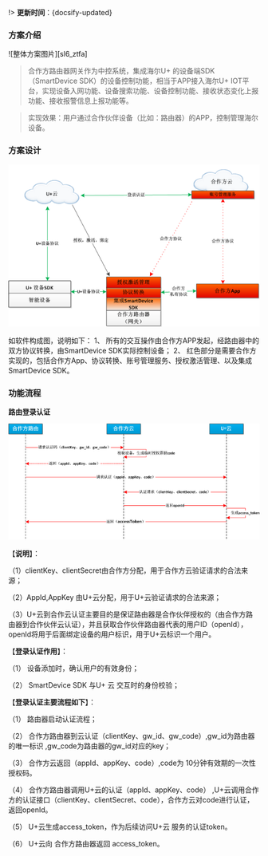 
!> **更新时间**：{docsify-updated}  



### 方案介绍

![整体方案图片][sl6_ztfa]  

> 合作方路由器网关作为中控系统，集成海尔U+ 的设备端SDK（SmartDevice SDK）的设备控制功能，相当于APP接入海尔U+ IOT平台，实现设备入网功能、设备搜索功能、设备控制功能、接收状态变化上报功能、接收报警信息上报功能等。
  

> 实现效果：用户通过合作伙伴设备（比如：路由器）的APP，控制管理海尔设备。



### 方案设计


![方案设计][sl6_rjgc] 


如软件构成图，说明如下：
1、	所有的交互操作由合作方APP发起，经路由器中的双方协议转换，由SmartDevice SDK实际控制设备；
2、	红色部分是需要合作方实现的，包括合作方App、协议转换、账号管理服务、授权激活管理、以及集成SmartDevice SDK。



### 功能流程

**路由登录认证**

![路由登录认证][sl6_rz] 

【**说明**】：

（1）clientKey、clientSecret由合作方分配，用于合作方云验证请求的合法来源；

（2）AppId,AppKey 由U+云分配，用于U+云验证请求的合法来源；

（3）U+云到合作云认证主要目的是保证路由器是合作伙伴授权的（由合作方路由器到合作伙伴云认证），并且获取合作伙伴路由器代表的用户ID（openId），openId将用于后面绑定设备的用户标识，用于U+云标识一个用户。

【**登录认证作用**】：

（1） 设备添加时，确认用户的有效身份；

（2） SmartDevice SDK 与U+ 云 交互时的身份校验；

【**登录认证主要流程如下**】：

（1） 路由器启动认证流程；

（2） 合作方路由器到云认证（clientKey、gw_id、gw_code）,gw_id为路由器的唯一标识 ,gw_code为路由器的gw_id对应的key；

（3） 合作方云返回（appId、appKey、code）,code为 10分钟有效期的一次性授权码。

（4） 合作方路由器调用U+云的认证（appId、appKey、code） ,U+云调用合作方的认证接口（clientKey、clientSecret、code），合作方云对code进行认证，返回openId。

（5） U+云生成access_token，作为后续访问U+云 服务的认证token。

（6） U+云向 合作方路由器返回 access_token。


<!-- 
## 功能流程 &emsp;
-->

[^-^]:常用图片注释
[sl6_ztfa]:_media/_Solutions/sl6ztfa.png  

[sl6_rjgc]:_media/_Solutions/sl6rjgc.png
[sl6_rz]:_media/_Solutions/sl6rz.png